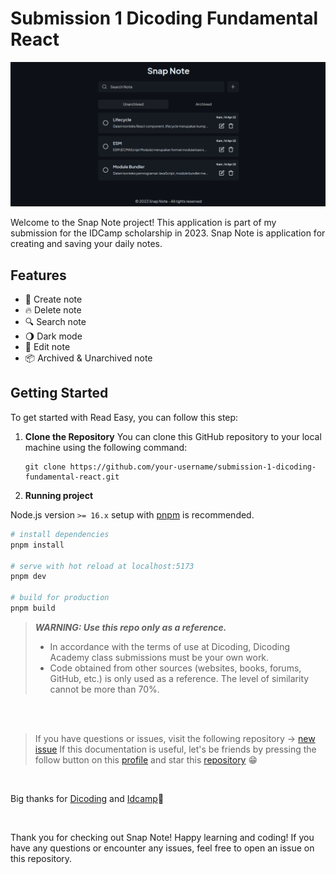 # Submission 1 Dicoding Fundamental React

![Snap Note Preview](public/snap-note.png)

Welcome to the Snap Note project! This application is part of my submission for the IDCamp scholarship in 2023. Snap Note is application for creating and saving your daily notes.

## Features

- 📘️ Create note
- 🔥️ Delete note
- 🔍️ Search note
- 🌖️ Dark mode
- 📝️ Edit note
- 📦 Archived & Unarchived note

## Getting Started

To get started with Read Easy, you can follow this step:

1. **Clone the Repository** You can clone this GitHub repository to your local machine using the following command:

   ```shell
   git clone https://github.com/your-username/submission-1-dicoding-fundamental-react.git
   ```

2. **Running project**

Node.js version `>= 16.x` setup with [pnpm](https://pnpm.io/) is recommended.

```bash
# install dependencies
pnpm install

# serve with hot reload at localhost:5173
pnpm dev

# build for production
pnpm build
```

> **_WARNING: Use this repo only as a reference._**
>
> - In accordance with the terms of use at Dicoding, Dicoding Academy class submissions must be your own work.
> - Code obtained from other sources (websites, books, forums, GitHub, etc.) is only used as a reference. The level of similarity cannot be more than 70%.

<br clear="both">
<br clear="both">

> If you have questions or issues, visit the following repository -> [new issue](https://github.com/rolandowebdev/submission-1-dicoding-fundamental-react/issues/new)
> If this documentation is useful, let's be friends by pressing the follow button on this [profile](https://github.com/rolandowebdev) and star this [repository](https://github.com/rolandowebdev/submission-1-dicoding-fundamental-react.git) 😁️

<br clear="both">

Big thanks for [Dicoding](https://www.dicoding.com/) and [Idcamp](https://idcamp.ioh.co.id/)🙌️

<br clear="both">

Thank you for checking out Snap Note! Happy learning and coding! If you have any questions or encounter any issues, feel free to open an issue on this repository.
